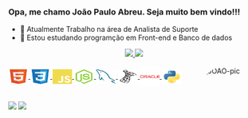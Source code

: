 ### Opa, me chamo João Paulo Abreu. Seja muito bem vindo!!!

- 🔭 Atualmente Trabalho na área de Analista de Suporte
- 🌱 Estou estudando programção em Front-end e Banco de dados

<div align="center">
  <a href="https://github.com/abreujoao">
  <img width="48%" src="https://github-readme-stats.vercel.app/api?username=abreujoao&show_icons=true&theme=react&include_all_commits=true&count_private=true"/>
  <img width="45%" src="https://github-readme-stats.vercel.app/api/top-langs/?username=alexandrenardes&layout=compact&langs_count=7&theme=react"/>
</div>
<div style="display: inline_block"><br>
  <img align="center" alt="JOAO-HTML" height="30" width="40" src="https://raw.githubusercontent.com/devicons/devicon/master/icons/html5/html5-original.svg">
  <img align="center" alt="JOAO-CSS" height="30" width="40" src="https://raw.githubusercontent.com/devicons/devicon/master/icons/css3/css3-original.svg">
  <img align="center" alt="JOAO-Js" height="30" width="40" src="https://raw.githubusercontent.com/devicons/devicon/master/icons/javascript/javascript-plain.svg">
  <img align="center" alt="JOAO-Js" height="30" width="40" src="https://raw.githubusercontent.com/devicons/devicon/master/icons/nodejs/nodejs-plain.svg">
  <img align="center" alt="JOAO-Js" height="30" width="40" src="https://raw.githubusercontent.com/devicons/devicon/master/icons/mysql/mysql-plain.svg">
  <img align="center" alt="JOAO-Js" height="30" width="40" src="https://raw.githubusercontent.com/devicons/devicon/master/icons/microsoftsqlserver/microsoftsqlserver-plain.svg">
  <img align="center" alt="JOAO-Js" height="40" width="40" src="https://raw.githubusercontent.com/devicons/devicon/master/icons/oracle/oracle-original.svg">
  <img align="center" alt="JOAO-Python" height="30" width="40" src="https://raw.githubusercontent.com/devicons/devicon/master/icons/python/python-original.svg">
  <img align="right" alt="JOAO-pic" height="120" width="120" style="border-radius:50px;" src="https://gifs.eco.br/wp-content/uploads/2022/02/gifs-do-gatinho-digitando-2.gif">
</div>

##

<div> 
  <a href="https://instagram.com/abreuujp" target="_blank"><img src="https://img.shields.io/badge/-Instagram-%23E4405F?style=for-the-badge&logo=instagram&logoColor=white" target="_blank"></a>
  <a href="https://www.linkedin.com/in/jo%C3%A3o-paulo-pedroso-de-abreu-oliveira-146571208" target="_blank"><img src="https://img.shields.io/badge/-LinkedIn-%230077B5?style=for-the-badge&logo=linkedin&logoColor=white" target="_blank"></a>
</div>
